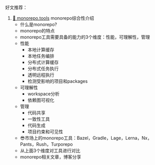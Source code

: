 好文推荐：
  1. [🎉 monorepo.tools](https://monorepo.tools/) monorepo综合性介绍
     - 什么是monorepo?
     - monorepo的特点
     - monorepo工具需要具备的能力的3个维度：性能，可理解性，管理
     - 性能
       - 本地计算缓存
       - 本地任务编排
       - 分布式计算缓存
       - 分布式任务执行
       - 透明远程执行
       - 检测受影响的项目和packages
     - 可理解性
       - workspace分析
       - 依赖图可视化
     - 管理
       - 代码共享
       - 一致性工具
       - 代码生成
       - 项目约束和可见性
     - 😎市场上的monorepo工具：Bazel，Gradle，Lage，Lerna，Nx，Pants，Rush，Turporepo
     - 从上面3个维度对工具进行对比
     - monorepo相关文章，博客分享